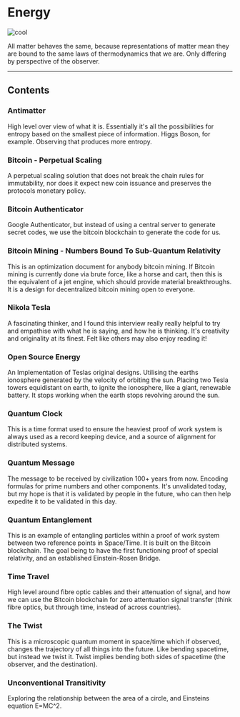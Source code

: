 # Energy

![cool](https://i.imgur.com/Eri3sL1.png)

All matter behaves the same, because representations of matter mean they are bound to the same laws of thermodynamics that we are. Only differing by perspective of the observer.


-----
Contents
-----

### Antimatter
High level over view of what it is. Essentially it's all the possibilities for entropy based on the smallest piece of information. Higgs Boson, for example. Observing that produces more entropy.

### Bitcoin - Perpetual Scaling
A perpetual scaling solution that does not break the chain rules for immutability, nor does it expect new coin issuance and preserves the protocols monetary policy.

### Bitcoin Authenticator
Google Authenticator, but instead of using a central server to generate secret codes, we use the bitcoin blockchain to generate the code for us.

### Bitcoin Mining - Numbers Bound To Sub-Quantum Relativity
This is an optimization document for anybody bitcoin mining. If Bitcoin mining is currently done via brute force, like a horse and cart, then this is the equivalent of a jet engine, which should provide material breakthroughs. It is a design for decentralized bitcoin mining open to everyone.

### Nikola Tesla
A fascinating thinker, and I found this interview really really helpful to try and empathise with what he is saying, and how he is thinking. It's creativity and originality at its finest. Felt like others may also enjoy reading it!

### Open Source Energy
An Implementation of Teslas original designs. Utilising the earths ionosphere generated by the velocity of orbiting the sun. Placing two Tesla towers equidistant on earth, to ignite the ionosphere, like a giant, renewable battery. It stops working when the earth stops revolving around the sun.

### Quantum Clock
This is a time format used to ensure the heaviest proof of work system is always used as a record keeping device, and a source of alignment for distributed systems.

### Quantum Message
The message to be received by civilization 100+ years from now. Encoding formulas for prime numbers and other components. It's unvalidated today, but my hope is that it is validated by people in the future, who can then help expedite it to be validated in this day.

### Quantum Entanglement
This is an example of entangling particles within a proof of work system between two reference points in Space/Time. It is built on the Bitcoin blockchain. The goal being to have the first functioning proof of special relativity, and an established Einstein-Rosen Bridge.

### Time Travel
High level around fibre optic cables and their attenuation of signal, and how we can use the Bitcoin blockchain for zero attentuation signal transfer (think fibre optics, but through time, instead of across countries).

### The Twist
This is a microscopic quantum moment in space/time which if observed, changes the trajectory of all things into the future. Like bending spacetime, but instead we twist it. Twist implies bending both sides of spacetime (the observer, and the destination).

### Unconventional Transitivity
Exploring the relationship between the area of a circle, and Einsteins equation E=MC^2.
